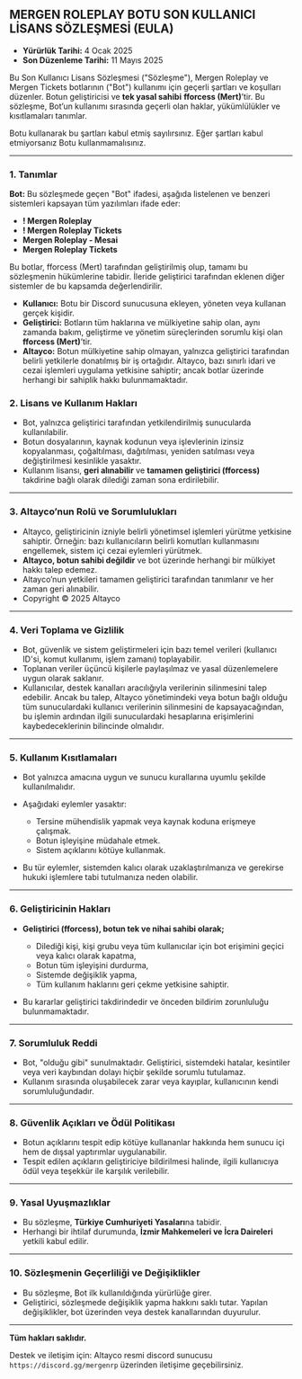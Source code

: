 ## **MERGEN ROLEPLAY BOTU SON KULLANICI LİSANS SÖZLEŞMESİ (EULA)**

* **Yürürlük Tarihi:** 4 Ocak 2025
* **Son Düzenleme Tarihi:** 11 Mayıs 2025

Bu Son Kullanıcı Lisans Sözleşmesi ("Sözleşme"), Mergen Roleplay ve Mergen Tickets botlarının ("Bot") kullanımı için geçerli şartları ve koşulları düzenler. Botun geliştiricisi ve **tek yasal sahibi** **fforcess (Mert)**’tir. Bu sözleşme, Bot’un kullanımı sırasında geçerli olan haklar, yükümlülükler ve kısıtlamaları tanımlar.

Botu kullanarak bu şartları kabul etmiş sayılırsınız. Eğer şartları kabul etmiyorsanız Botu kullanmamalısınız.

---

### 1. **Tanımlar**

**Bot:** Bu sözleşmede geçen "Bot" ifadesi, aşağıda listelenen ve benzeri sistemleri kapsayan tüm yazılımları ifade eder:

* **! Mergen Roleplay**
* **! Mergen Roleplay Tickets**
* **Mergen Roleplay - Mesai**
* **Mergen Roleplay Tickets**

Bu botlar, fforcess (Mert) tarafından geliştirilmiş olup, tamamı bu sözleşmenin hükümlerine tabidir.
İleride geliştirici tarafından eklenen diğer sistemler de bu kapsamda değerlendirilir.

* **Kullanıcı:** Botu bir Discord sunucusuna ekleyen, yöneten veya kullanan gerçek kişidir.
* **Geliştirici:** Botların tüm haklarına ve mülkiyetine sahip olan, aynı zamanda bakım, geliştirme ve yönetim süreçlerinden sorumlu kişi olan **fforcess (Mert)**’tir.
* **Altayco:** Botun mülkiyetine sahip olmayan, yalnızca geliştirici tarafından belirli yetkilerle donatılmış bir iş ortağıdır. Altayco, bazı sınırlı idari ve cezai işlemleri uygulama yetkisine sahiptir; ancak botlar üzerinde herhangi bir sahiplik hakkı bulunmamaktadır.

### 2. **Lisans ve Kullanım Hakları**

* Bot, yalnızca geliştirici tarafından yetkilendirilmiş sunucularda kullanılabilir.
* Botun dosyalarının, kaynak kodunun veya işlevlerinin izinsiz kopyalanması, çoğaltılması, dağıtılması, yeniden satılması veya değiştirilmesi kesinlikle yasaktır.
* Kullanım lisansı, **geri alınabilir** ve **tamamen geliştirici (fforcess)** takdirine bağlı olarak dilediği zaman sona erdirilebilir.

---

### 3. **Altayco’nun Rolü ve Sorumlulukları**

* Altayco, geliştiricinin izniyle belirli yönetimsel işlemleri yürütme yetkisine sahiptir. Örneğin: bazı kullanıcıların belirli komutları kullanmasını engellemek, sistem içi cezai eylemleri yürütmek.
* **Altayco, botun sahibi değildir** ve bot üzerinde herhangi bir mülkiyet hakkı talep edemez.
* Altayco’nun yetkileri tamamen geliştirici tarafından tanımlanır ve her zaman geri alınabilir.
* Copyright © 2025 Altayco

---

### 4. **Veri Toplama ve Gizlilik**

* Bot, güvenlik ve sistem geliştirmeleri için bazı temel verileri (kullanıcı ID'si, komut kullanımı, işlem zamanı) toplayabilir.
* Toplanan veriler üçüncü kişilerle paylaşılmaz ve yasal düzenlemelere uygun olarak saklanır.
* Kullanıcılar, destek kanalları aracılığıyla verilerinin silinmesini talep edebilir. Ancak bu talep, Altayco yönetimindeki veya botun bağlı olduğu tüm sunuculardaki kullanıcı verilerinin silinmesini de kapsayacağından, bu işlemin ardından ilgili sunuculardaki hesaplarına erişimlerini kaybedeceklerinin bilincinde olmalıdır.

---

### 5. **Kullanım Kısıtlamaları**

* Bot yalnızca amacına uygun ve sunucu kurallarına uyumlu şekilde kullanılmalıdır.
* Aşağıdaki eylemler yasaktır:

  * Tersine mühendislik yapmak veya kaynak koduna erişmeye çalışmak.
  * Botun işleyişine müdahale etmek.
  * Sistem açıklarını kötüye kullanmak.
* Bu tür eylemler, sistemden kalıcı olarak uzaklaştırılmanıza ve gerekirse hukuki işlemlere tabi tutulmanıza neden olabilir.

---

### 6. **Geliştiricinin Hakları**

* **Geliştirici (fforcess), botun tek ve nihai sahibi olarak;**

  * Dilediği kişi, kişi grubu veya tüm kullanıcılar için bot erişimini geçici veya kalıcı olarak kapatma,
  * Botun tüm işleyişini durdurma,
  * Sistemde değişiklik yapma,
  * Tüm kullanım haklarını geri çekme yetkisine sahiptir.
* Bu kararlar geliştirici takdirindedir ve önceden bildirim zorunluluğu bulunmamaktadır.

---

### 7. **Sorumluluk Reddi**

* Bot, "olduğu gibi" sunulmaktadır. Geliştirici, sistemdeki hatalar, kesintiler veya veri kaybından dolayı hiçbir şekilde sorumlu tutulamaz.
* Kullanım sırasında oluşabilecek zarar veya kayıplar, kullanıcının kendi sorumluluğundadır.

---

### 8. **Güvenlik Açıkları ve Ödül Politikası**

* Botun açıklarını tespit edip kötüye kullananlar hakkında hem sunucu içi hem de dışsal yaptırımlar uygulanabilir.
* Tespit edilen açıkların geliştiriciye bildirilmesi halinde, ilgili kullanıcıya ödül veya teşekkür ile karşılık verilebilir.

---

### 9. **Yasal Uyuşmazlıklar**

* Bu sözleşme, **Türkiye Cumhuriyeti Yasaları**na tabidir.
* Herhangi bir ihtilaf durumunda, **İzmir Mahkemeleri ve İcra Daireleri** yetkili kabul edilir.

---

### 10. **Sözleşmenin Geçerliliği ve Değişiklikler**

* Bu sözleşme, Bot ilk kullanıldığında yürürlüğe girer.
* Geliştirici, sözleşmede değişiklik yapma hakkını saklı tutar. Yapılan değişiklikler, bot üzerinden veya destek kanallarından duyurulur.

---

**Tüm hakları saklıdır.**

Destek ve iletişim için: Altayco resmi discord sunucusu `https://discord.gg/mergenrp` üzerinden iletişime geçebilirsiniz.
